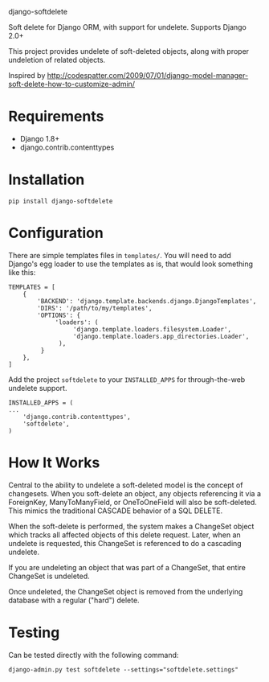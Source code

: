 django-softdelete

Soft delete for Django ORM, with support for undelete.  Supports Django 2.0+

This project provides undelete of soft-deleted objects, along with proper undeletion of related objects.

Inspired by http://codespatter.com/2009/07/01/django-model-manager-soft-delete-how-to-customize-admin/

Requirements
============

* Django 1.8+
* django.contrib.contenttypes

Installation
=============
    pip install django-softdelete

Configuration
=============

There are simple templates files in `templates/`.  You will need to add Django's
egg loader to use the templates as is, that would look something like this:

    TEMPLATES = [
        {
            'BACKEND': 'django.template.backends.django.DjangoTemplates',
            'DIRS': '/path/to/my/templates',
            'OPTIONS': {
                 'loaders': (
                      'django.template.loaders.filesystem.Loader',
                      'django.template.loaders.app_directories.Loader',
                  ),
             }
        },
    ]

Add the project `softdelete` to your `INSTALLED_APPS` for
through-the-web undelete support.

    INSTALLED_APPS = (
    ...
        'django.contrib.contenttypes',
        'softdelete',
    )

How It Works
============

Central to the ability to undelete a soft-deleted model is the concept of changesets.  When you
soft-delete an object, any objects referencing it via a ForeignKey, ManyToManyField, or OneToOneField will
also be soft-deleted.  This mimics the traditional CASCADE behavior of a SQL DELETE.

When the soft-delete is performed, the system makes a ChangeSet object which tracks all affected objects of
this delete request.  Later, when an undelete is requested, this ChangeSet is referenced to do a cascading
undelete.

If you are undeleting an object that was part of a ChangeSet, that entire ChangeSet is undeleted.

Once undeleted, the ChangeSet object is removed from the underlying database with a regular ("hard") delete.

Testing
=======

Can be tested directly with the following command:

    django-admin.py test softdelete --settings="softdelete.settings"
